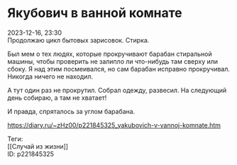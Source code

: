 Якубович в ванной комнате
==========================

   
 2023-12-16, 23:30   
  Продолжаю цикл бытовых зарисовок. Стирка.   
   
 Был мем о тех людях, которые прокручивают барабан стиральной машины, чтобы проверить не залипло ли что-нибудь там сверху или сбоку. Я над этим посмеивался, но сам барабан исправно прокручивал. Никогда ничего не находил.   
   
 А тут один раз не прокрутил. Собрал одежду, развесил. На следующий день собираю, а там не хватает!   
   
 И правда, спряталось за углом барабана.   
    
 <https://diary.ru/~zHz00/p221845325_yakubovich-v-vannoj-komnate.htm>   
   
 Теги:   
 [[Случай из жизни]]   
 ID: p221845325